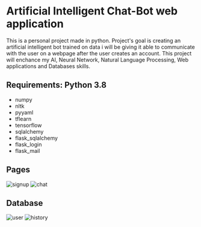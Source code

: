 # Artificial Intelligent Chat-Bot web application
This is a personal project made in python. Project's goal is creating an artificial intelligent bot trained on data i will be giving it able to communicate with the user on a webpage after the user creates an account. This project will enchance my AI, Neural Network, Natural Language Processing, Web applications and Databases skills.

## Requirements: Python 3.8
- numpy
- nltk
- pyyaml
- tflearn
- tensorflow
- sqlalchemy
- flask_sqlalchemy
- flask_login
- flask_mail

## Pages <br />
![signup](https://user-images.githubusercontent.com/75722160/218892670-d2f136e7-af9a-4d2d-8921-76cd87c4b3e8.png)
![chat](https://user-images.githubusercontent.com/75722160/218892679-58c6e398-e9ec-4195-9fe9-16c7933a861f.png)
## Database <br />
![user](https://user-images.githubusercontent.com/75722160/218892699-1b6fc29b-43f8-4cb0-8da8-c63a9042191b.png)
![history](https://user-images.githubusercontent.com/75722160/218892703-3d465300-0059-4611-bfa0-5aff496c01cd.png)
